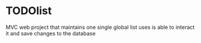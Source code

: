 # TODOlist
MVC web project that maintains one single global list uses is able to interact it and save changes to the database

